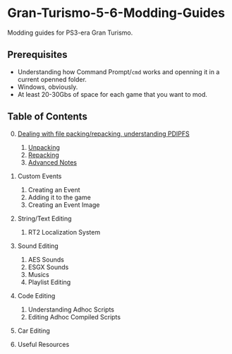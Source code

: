 # Gran-Turismo-5-6-Modding-Guides
Modding guides for PS3-era Gran Turismo.

## Prerequisites
* Understanding how Command Prompt/`cmd` works and openning it in a current openned folder.
* Windows, obviously.
* At least 20-30Gbs of space for each game that you want to mod.

## Table of Contents
0. [Dealing with file packing/repacking, understanding PDIPFS](https://github.com/Nenkai/Gran-Turismo-5-6-Modding-Guides/blob/main/0.%20Understanding%20PDIPFS/Understanding_PDIPFS.md#dealing-with-file-packingrepacking--understanding-polyphony-digital-patch-file-system-pdipfs)
	1. [Unpacking](https://github.com/Nenkai/Gran-Turismo-5-6-Modding-Guides/blob/main/0.%20Understanding%20PDIPFS/Understanding_PDIPFS.md#packing)
	2. [Repacking](https://github.com/Nenkai/Gran-Turismo-5-6-Modding-Guides/blob/main/0.%20Understanding%20PDIPFS/Understanding_PDIPFS.md#packing)
	3. [Advanced Notes](https://github.com/Nenkai/Gran-Turismo-5-6-Modding-Guides/blob/main/0.%20Understanding%20PDIPFS/Understanding_PDIPFS.md#technical-details-about-pdipfs-advanced)

1. Custom Events
	1. Creating an Event
	2. Adding it to the game
	3. Creating an Event Image

2. String/Text Editing
	1. RT2 Localization System

3. Sound Editing
	1. AES Sounds
	2. ESGX Sounds
	2. Musics
	3. Playlist Editing

4. Code Editing
	1. Understanding Adhoc Scripts
	2. Editing Adhoc Compiled Scripts

5. Car Editing
	
6. Useful Resources
